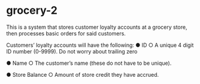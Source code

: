 # grocery-2
This is a system that stores customer loyalty accounts at a grocery store, then processes basic orders for said customers.

 Customers’ loyalty accounts will have the following: 
 ● ID ○ A unique 4 digit ID number (0-9999). Do not worry about trailing zero
 
 ● Name ○ The customer’s name (these do not have to be unique).
 
 ● Store Balance ○ Amount of store credit they have accrued.
